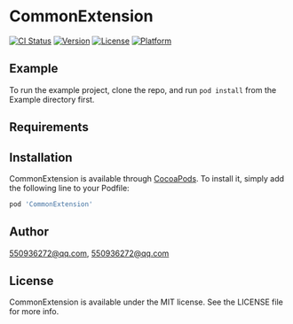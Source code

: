 # CommonExtension

[![CI Status](https://img.shields.io/travis/550936272@qq.com/CommonExtension.svg?style=flat)](https://travis-ci.org/550936272@qq.com/CommonExtension)
[![Version](https://img.shields.io/cocoapods/v/CommonExtension.svg?style=flat)](https://cocoapods.org/pods/CommonExtension)
[![License](https://img.shields.io/cocoapods/l/CommonExtension.svg?style=flat)](https://cocoapods.org/pods/CommonExtension)
[![Platform](https://img.shields.io/cocoapods/p/CommonExtension.svg?style=flat)](https://cocoapods.org/pods/CommonExtension)

## Example

To run the example project, clone the repo, and run `pod install` from the Example directory first.

## Requirements

## Installation

CommonExtension is available through [CocoaPods](https://cocoapods.org). To install
it, simply add the following line to your Podfile:

```ruby
pod 'CommonExtension'
```

## Author

550936272@qq.com, 550936272@qq.com

## License

CommonExtension is available under the MIT license. See the LICENSE file for more info.

